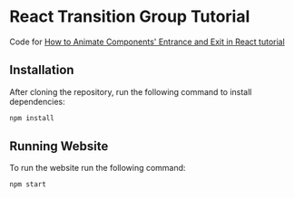 # React Transition Group Tutorial

Code for [How to Animate Components' Entrance and Exit in React tutorial](https://blog.shahednasser.com/how-to-animate-components-entrance-and-exit-in-react/)

## Installation

After cloning the repository, run the following command to install dependencies:

```bash
npm install
```

## Running Website

To run the website run the following command:

```bash
npm start
```
